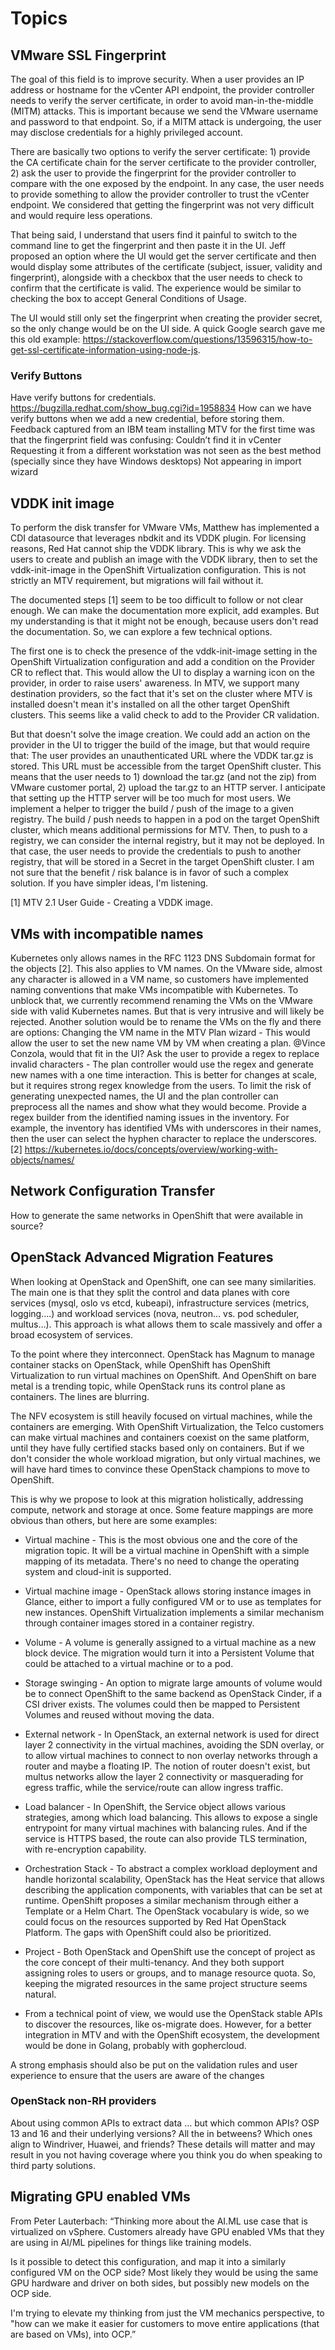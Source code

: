# Topics

## VMware SSL Fingerprint

The goal of this field is to improve security. When a user provides an IP address or hostname for the vCenter API endpoint, the provider controller needs to verify the server certificate, in order to avoid man-in-the-middle (MITM) attacks. This is important because we send the VMware username and password to that endpoint. So, if a MITM attack is undergoing, the user may disclose credentials for a highly privileged account.

There are basically two options to verify the server certificate: 1) provide the CA certificate chain for the server certificate to the provider controller, 2) ask the user to provide the fingerprint for the provider controller to compare with the one exposed by the endpoint. In any case, the user needs to provide something to allow the provider controller to trust the vCenter endpoint. We considered that getting the fingerprint was not very difficult and would require less operations.

That being said, I understand that users find it painful to switch to the command line to get the fingerprint and then paste it in the UI. Jeff proposed an option where the UI would get the server certificate and then would display some attributes of the certificate (subject, issuer, validity and fingerprint), alongside with a checkbox that the user needs to check to confirm that the certificate is valid. The experience would be similar to checking the box to accept General Conditions of Usage.

The UI would still only set the fingerprint when creating the provider secret, so the only change would be on the UI side. A quick Google search gave me this old example: https://stackoverflow.com/questions/13596315/how-to-get-ssl-certificate-information-using-node-js.

### Verify Buttons
Have verify buttons for credentials.
https://bugzilla.redhat.com/show_bug.cgi?id=1958834 
How can we have verify buttons when we add a new credential, before storing them.
Feedback captured from an IBM team installing MTV for the first time was that the fingerprint field was confusing: 
Couldn’t find it in vCenter
Requesting it from a different workstation was not seen as the best method (specially since they have Windows desktops)
Not appearing in import wizard

## VDDK init image

To perform the disk transfer for VMware VMs, Matthew has implemented a CDI datasource that leverages nbdkit and its VDDK plugin. For licensing reasons, Red Hat cannot ship the VDDK library. This is why we ask the users to create and publish an image with the VDDK library, then to set the vddk-init-image in the OpenShift Virtualization configuration. This is not strictly an MTV requirement, but migrations will fail without it.

The documented steps [1] seem to be too difficult to follow or not clear enough. We can make the documentation more explicit, add examples. But my understanding is that it might not be enough, because users don't read the documentation. So, we can explore a few technical options.

The first one is to check the presence of the vddk-init-image setting in the OpenShift Virtualization configuration and add a condition on the Provider CR to reflect that. This would allow the UI to display a warning icon on the provider, in order to raise users' awareness. In MTV, we support many destination providers, so the fact that it's set on the cluster where MTV is installed doesn't mean it's installed on all the other target OpenShift clusters. This seems like a valid check to add to the Provider CR validation.

But that doesn't solve the image creation. We could add an action on the provider in the UI to trigger the build of the image, but that would require that:
The user provides an unauthenticated URL where the VDDK tar.gz is stored. This URL must be accessible from the target OpenShift cluster. This means that the user needs to 1) download the tar.gz (and not the zip) from VMware customer portal, 2) upload the tar.gz to an HTTP server. I anticipate that setting up the HTTP server will be too much for most users.
We implement a helper to trigger the build / push of the image to a given registry. The build / push needs to happen in a pod on the target OpenShift cluster, which means additional permissions for MTV. Then, to push to a registry, we can consider the internal registry, but it may not be deployed. In that case, the user needs to provide the credentials to push to another registry, that will be stored in a Secret in the target OpenShift cluster.
I am not sure that the benefit / risk balance is in favor of such a complex solution.
If you have simpler ideas, I'm listening.

[1] MTV 2.1 User Guide - Creating a VDDK image.

## VMs with incompatible names

Kubernetes only allows names in the RFC 1123 DNS Subdomain format for the objects [2]. This also applies to VM names.
On the VMware side, almost any character is allowed in a VM name, so customers have implemented naming conventions that make VMs incompatible with Kubernetes.
To unblock that, we currently recommend renaming the VMs on the VMware side with valid Kubernetes names. But that is very intrusive and will likely be rejected.
Another solution would be to rename the VMs on the fly and there are options:
Changing the VM name in the MTV Plan wizard - This would allow the user to set the new name VM by VM when creating a plan. @Vince Conzola, would that fit in the UI?
Ask the user to provide a regex to replace invalid characters - The plan controller would use the regex and generate new names with a one time interaction. This is better for changes at scale, but it requires strong regex knowledge from the users. To limit the risk of generating unexpected names, the UI and the plan controller can preprocess all the names and show what they would become.
Provide a regex builder from the identified naming issues in the inventory. For example, the inventory has identified VMs with underscores in their names, then the user can select the hyphen character to replace the underscores.
[2] https://kubernetes.io/docs/concepts/overview/working-with-objects/names/

## Network Configuration Transfer

How to generate the same networks in OpenShift that were available in source?

## OpenStack Advanced Migration Features

When looking at OpenStack and OpenShift, one can see many similarities. The main one is that they split the control and data planes with core services (mysql, oslo vs etcd, kubeapi), infrastructure services (metrics, logging….) and workload services (nova, neutron… vs. pod scheduler, multus…). This approach is what allows them to scale massively and offer a broad ecosystem of services.

To the point where they interconnect. OpenStack has Magnum to manage container stacks on OpenStack, while OpenShift has OpenShift Virtualization to run virtual machines on OpenShift. And OpenShift on bare metal is a trending topic, while OpenStack runs its control plane as containers. The lines are blurring.

The NFV ecosystem is still heavily focused on virtual machines, while the containers are emerging. With OpenShift Virtualization, the Telco customers can make virtual machines and containers coexist on the same platform, until they have fully certified stacks based only on containers. But if we don't consider the whole workload migration, but only virtual machines, we will have hard times to convince these OpenStack champions to move to OpenShift.

This is why we propose to look at this migration holistically, addressing compute, network and storage at once. Some feature mappings are more obvious than others, but here are some examples:

* Virtual machine - This is the most obvious one and the core of the migration topic. It will be a virtual machine in OpenShift with a simple mapping of its metadata. There's no need to change the operating system and cloud-init is supported.

* Virtual machine image - OpenStack allows storing instance images in Glance, either to import a fully configured VM or to use as templates for new instances. OpenShift Virtualization implements a similar mechanism through container images stored in a container registry.

* Volume - A volume is generally assigned to a virtual machine as a new block device. The migration would turn it into a Persistent Volume that could be attached to a virtual machine or to a pod.

* Storage swinging - An option to migrate large amounts of volume would be to connect OpenShift to the same backend as OpenStack Cinder, if a CSI driver exists. The volumes could then be mapped to Persistent Volumes and reused without moving the data.

* External network - In OpenStack, an external network is used for direct layer 2 connectivity in the virtual machines, avoiding the SDN overlay, or to allow virtual machines to connect to non overlay networks through a router and maybe a floating IP. The notion of router doesn't exist, but multus networks allow the layer 2 connectivity or masquerading for egress traffic, while the service/route can allow ingress traffic.

* Load balancer - In OpenShift, the Service object allows various strategies, among which load balancing. This allows to expose a single entrypoint for many virtual machines with balancing rules. And if the service is HTTPS based, the route can also provide TLS termination, with re-encryption capability.

* Orchestration Stack - To abstract a complex workload deployment and handle horizontal scalability, OpenStack has the Heat service that allows describing the application components, with variables that can be set at runtime. OpenShift proposes a similar mechanism through either a Template or a Helm Chart. The OpenStack vocabulary is wide, so we could focus on the resources supported by Red Hat OpenStack Platform. The gaps with OpenShift could also be prioritized.

* Project - Both OpenStack and OpenShift use the concept of project as the core concept of their multi-tenancy. And they both support assigning roles to users or groups, and to manage resource quota. So, keeping the migrated resources in the same project structure seems natural.

* From a technical point of view, we would use the OpenStack stable APIs to discover the resources, like os-migrate does. However, for a better integration in MTV and with the OpenShift ecosystem, the development would be done in Golang, probably with gophercloud.

A strong emphasis should also be put on the validation rules and user experience to ensure that the users are aware of the changes 

### OpenStack non-RH providers

About using common APIs to extract data … but which common APIs? OSP 13 and 16 and their underlying versions? All the in betweens? Which ones align to Windriver, Huawei, and friends? These details will matter and may result in you not having coverage where you think you do when speaking to third party solutions.


## Migrating GPU enabled VMs

 From Peter Lauterbach:
“Thinking more about the AI.ML use case that is virtualized on vSphere.  Customers already have GPU enabled VMs that they are using in AI/ML pipelines for things like training models.

Is it possible to detect this configuration, and map it into a similarly configured VM on the OCP side? Most likely they would be using the same GPU hardware and driver on both sides, but possibly new models on the OCP side.

I'm trying to elevate my thinking from just the VM mechanics perspective, to "how can we make it easier for customers to move entire applications (that are based on VMs), into OCP.”
